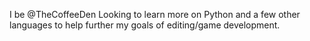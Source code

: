 I be @TheCoffeeDen
Looking to learn more on Python and a few other languages to help further my goals of editing/game development.
